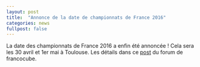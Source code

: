 ```yaml
---
layout: post
title:  "Annonce de la date de championnats de France 2016"
categories: news
fullpost: false
---
```


La date des championnats de France 2016 a enfin été annoncée !
Cela sera les 30 avril et 1er mai à Toulouse.
Les détails dans ce [post](http://forum.francocube.com/viewtopic.php?f=25&t=13299) du forum de francocube.

